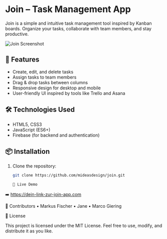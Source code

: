 # Join – Task Management App

Join is a simple and intuitive task management tool inspired by Kanban boards. Organize your tasks, collaborate with team members, and stay productive.

![Join Screenshot](./screenshots/join-board.png)

## 🚀 Features

- Create, edit, and delete tasks
- Assign tasks to team members
- Drag & drop tasks between columns
- Responsive design for desktop and mobile
- User-friendly UI inspired by tools like Trello and Asana

## 🛠️ Technologies Used

- HTML5, CSS3
- JavaScript (ES6+)
- Firebase (for backend and authentication)

## 📦 Installation

1. Clone the repository:
   ```bash
   git clone https://github.com/mideasdesign/join.git

   🔗 Live Demo

➡️ https://dein-link-zur-join-app.com

👥 Contributors
	•	Markus Fischer
	•	Jane
 	•	Marco Giering

📄 License

This project is licensed under the MIT License.
Feel free to use, modify, and distribute it as you like.
